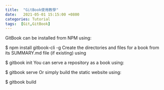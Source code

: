 ```yaml
---
title:  "GitBook使用教學"
date:   2021-05-01 15:15:00 +0800
categories: Tutorial
tags:  [Git,GitBook]
--- 
```

GitBook can be installed from NPM using:

$ npm install gitbook-cli -g
Create the directories and files for a book from its SUMMARY.md file (if existing) using

$ gitbook init
You can serve a repository as a book using:

$ gitbook serve
Or simply build the static website using:

$ gitbook build